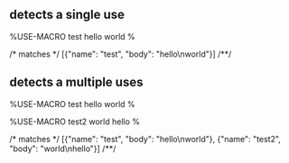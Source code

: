 ## detects a single use
%USE-MACRO test
<data>hello</data>
<data>world</data>
%

/* matches */
[{"name": "test", "body": "<data>hello</data>\n<data>world</data>"}]
/**/

## detects a multiple uses
%USE-MACRO test
<data>hello</data>
<data>world</data>
%

%USE-MACRO test2
<data>world</data>
<data>hello</data>
%

/* matches */
[{"name": "test", "body": "<data>hello</data>\n<data>world</data>"},
 {"name": "test2", "body": "<data>world</data>\n<data>hello</data>"}]
/**/